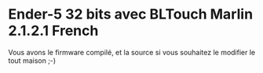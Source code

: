# Ender-5 32 bits avec BLTouch Marlin 2.1.2.1 French

Vous avons le firmware compilé, et la source si vous souhaitez le modifier
le tout maison ;-)
